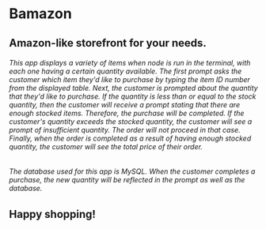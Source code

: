# **Bamazon**

## Amazon-like storefront for your needs.

###### This app displays a variety of items when node is run in the terminal, with each one having a certain quantity available. The first prompt asks the customer which item they'd like to purchase by typing the item ID number from the displayed table. Next, the customer is prompted about the quantity that they'd like to purchase. If the quantity is less than or equal to the stock quantity, then the customer will receive a prompt stating that there are enough stocked items. Therefore, the purchase will be completed. If the customer's quantity exceeds the stocked quantity, the customer will see a prompt of insufficient quantity. The order will not proceed in that case. Finally, when the order is completed as a result of having enough stocked quantity, the customer will see the total price of their order.

###### The database used for this app is MySQL. When the customer completes a purchase, the new quantity will be reflected in the prompt as well as the database.

## Happy shopping!

